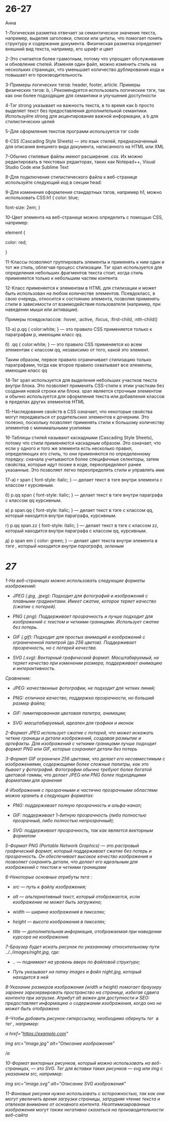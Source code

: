 # 26-27
Анна

1-Логическая разметка отвечает за семантическое значение текста, например, выделяя заголовки, списки или цитаты, что помогает понять структуру и содержание документа. Физическая разметка определяет внешний вид текста, например, его шрифт и цвет

2-Это считается более грамотным, потому что упрощает обслуживание и обновление стилей. Изменяя один файл, можно изменить стиль на нескольких страницах, что уменьшает количество дублирования кода и повышает его производительность

3-Примеры логических тэгов: header, footer, article. Примеры физических тэгов: b, i.Рекомендуется использовать логические тэги, так как они более подходящие для семантики и улучшения доступности

4-Тэг strong указывает на важность текста, в то время как b просто выделяет текст без предоставления дополнительной семантики. Используйте strong для акцентирования важной информации, а b для стилистических целей

5-Для оформления текстов программ используется тэг code

6-CSS (Cascading Style Sheets) — это язык стилей, предназначенный для описания внешнего вида документа, написанного на HTML или XML

7-Обычно стилевые файлы имеют расширение .css. Их можно редактировать в текстовых редакторах, таких как Notepad++, Visual Studio Code или Sublime Text

8-Для подключения стилистического файла к веб-странице используйте следующий код в секции head:

<link rel="stylesheet" type="text/css" href="style.css">

9-Для изменения оформления стандартных тэгов, например h1, можно использовать CSS:h1 {
  color: blue;

  font-size: 2em;
}

10-Цвет элемента на веб-странице можно определить с помощью CSS, например:

element {

  color: red;
  
}

11-Классы позволяют группировать элементы и применять к ним один и тот же стиль, облегчая процесс стилизации. Тэг span используется для определения небольших фрагментов текста стоит, когда стиль применяется только к небольшим частям контента

12-Класс применяется к элементам в HTML для стилизации и может быть использован на любом количестве элементов. Псевдокласс, в свою очередь, относится к состоянию элемента, позволяя применять стили в зависимости от взаимодействия пользователя (например, при наведении мыши или активации). 

Примеры псевдоклассов: :hover, :active, :focus, :first-child, :nth-child()

13-а) p.qq { color:white; } — это правило CSS применяется только к параграфам p, имеющим класс qq. 

б) .qq { color:white; } — это правило CSS применяется ко всем элементам с классом qq, независимо от того, какой это элемент. 

Таким образом, первое правило ограничивает стилизацию только параграфами, тогда как второе правило охватывает все элементы, имеющие класс qq

14-Тег span используется для выделения небольших участков текста внутри блока. Это позволяет применять CSS-стили к этим участкам без создания новой строки или блока. span является строчным элементом и обычно используется для оформления текста или добавления классов в пределах других элементов HTML

15-Наследование свойств в CSS означает, что некоторые свойства могут передаваться от родительских элементов к дочерним. Это полезно, поскольку позволяет применять стили к большому количеству элементов с минимальными усилиями

16-Таблицы стилей называют каскадными (Cascading Style Sheets), потому что стили применяются каскадным образом. Это означает, что если у одного и того же элемента есть несколько правил, определяющих его стиль, то они применяются по определенному порядку: сначала учитываются более специфичные селекторы, затем свойства, которые идут позже в коде, переопределяют ранее указанные. Это позволяет легко переопределять стили и управлять ими

17-а) r span { font-style: italic; } — делает текст в тэге <span> внутри элемента с классом r курсивным.

б) p.qq span { font-style: italic; } — делает текст в тэге <span> внутри параграфа с классом qq курсивным.

в) p span.qq { font-style: italic; } — делает текст в тэге <span> с классом qq, который находится внутри параграфа, курсивным.

г) p.qq span.zz { font-style: italic; } — делает текст в тэге <span> с классом zz, который находится внутри параграфа с классом qq, курсивным.

д) p span em { color: green; } — делает цвет текста внутри элемента <em> в тэге <span>, который находится внутри параграфа, зеленым


# 27

1-На веб-страницах можно использовать следующие форматы изображений:

- JPEG (.jpg, .jpeg): Подходит для фотографий и изображений с плавными градиентами. Имеет сжатие, которое теряет качество (сжатие с потерей).
  
- PNG (.png): Поддерживает прозрачность и лучше подходит для изображений с текстом и четкими границами. Использует сжатие без потерь.
  
- GIF (.gif): Подходит для простых анимаций и изображений с ограниченной палитрой (до 256 цветов). Поддерживает прозрачность, но с потерей качества.
  
- SVG (.svg): Векторный графический формат. Масштабируемый, не теряет качество при изменении размера, поддерживает анимацию и интерактивность.

Сравнение:

- JPEG: качественные фотографии, не подходит для четких линий;
  
- PNG: отличное качество, поддержка прозрачности, но больший размер файла;
  
- GIF: лимитированная цветовая палитра, анимации;
  
- SVG: масштабируемый, идеален для графики и иконок

2-Формат JPEG использует сжатие с потерей, что может искажать четкие границы и детали изображений, создавая размытие и артефакты. Для изображений с четкими границами лучше подходит формат PNG или GIF, которые сохраняют детали без потерь

3-Формат GIF ограничен 256 цветами, что делает его несовместимым с изображениями, содержащими более сложные палитры, как это бывает у фотографий. Фотографии обычно требуют более богатой цветовой гаммы, что делает JPEG или PNG более подходящими форматами для хранения

4-Изображения с прозрачными и частично прозрачными областями можно хранить в следующих форматах:

- PNG: поддерживает полную прозрачность и альфа-канал;
  
- GIF: поддерживает 1-битную прозрачность (либо полностью прозрачный, либо полностью непрозрачный);
  
- SVG: поддерживает прозрачность, так как является векторным форматом

5-Формат PNG (Portable Network Graphics) — это растровый графический формат, который поддерживает сжатие без потерь и прозрачность. Он обеспечивает высокое качество изображения и позволяет сохранять детали, что делает его идеальным для изображений с текстом и четкими границами

6-Некоторые основные атрибуты тега <img>:

- src — путь к файлу изображения;
  
- alt — альтернативный текст, который отображается, если изображение не может быть загружено;
  
- width — ширина изображения в пикселях;
  
- height — высота изображения в пикселях;
  
- title — дополнительная информация, отображаемая при наведении курсора на изображение

7-Браузер будет искать рисунок по указанному относительному пути ../../images/night.jpg, где:

- .. — поднимает на уровень вверх по файловой структуре;
  
- Путь указывает на папку images и файл night.jpg, который находится в ней

8-Указание размеров изображения (width и height) помогает браузеру заранее зарезервировать пространство на странице, избегая сдвига контента при загрузке. Атрибут alt важен для доступности и SEO: предоставляет информацию о содержании изображения, когда оно не может быть отображено

9-Чтобы добавить рисунок-гиперссылку, необходимо обернуть тег <img> в тег <a>, например:

a href="https://example.com"
  
  img src="image.jpg" alt="Описание изображения"
  
/a

10-Формат векторных рисунков, который можно использовать на веб-страницах, — это SVG. Тег для вставки таких рисунков — svg или img с указанием src, например:

img src="image.svg" alt="Описание SVG изображения"

11-Фоновые рисунки нужно использовать с осторожностью, так как они могут увеличить время загрузки страницы, затрудняя чтение текста и отвлекая внимание от основного контента. Неоптимизированные изображения могут также негативно сказаться на производительности веб-сайта
